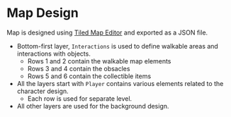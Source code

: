 # Map Design

Map is designed using <a href="https://www.mapeditor.org/">Tiled Map Editor</a> and exported as a JSON file.

- Bottom-first layer, `Interactions` is used to define walkable areas and interactions with objects.
  - Rows 1 and 2 contain the walkable map elements
  - Rows 3 and 4 contain the obsacles
  - Rows 5 and 6 contain the collectible items
- All the layers start with `Player` contains various elements related to the character design.
  - Each row is used for separate level.
- All other layers are used for the background design.
